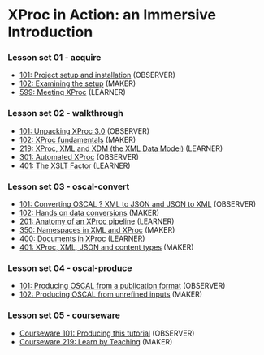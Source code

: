 


# XProc in Action: an Immersive Introduction

### Lesson set 01 - acquire

* [101: Project setup and installation](Lesson01/acquire_101.md) (OBSERVER)
* [102: Examining the setup](Lesson01/acquire_102.md) (MAKER)
* [599: Meeting XProc](Lesson01/acquire_599.md) (LEARNER)

### Lesson set 02 - walkthrough

* [101: Unpacking XProc 3.0](Lesson02/walkthrough_101.md) (OBSERVER)
* [102: XProc fundamentals](Lesson02/walkthrough_102.md) (MAKER)
* [219: XProc, XML and XDM  (the XML Data Model)](Lesson02/walkthrough_219.md) (LEARNER)
* [301: Automated XProc](Lesson02/walkthrough_301.md) (OBSERVER)
* [401: The XSLT Factor](Lesson02/walkthrough_401.md) (LEARNER)

### Lesson set 03 - oscal-convert

* [101: Converting OSCAL ? XML to JSON and JSON to XML](Lesson03/oscal-convert_101.md) (OBSERVER)
* [102: Hands on data conversions](Lesson03/oscal-convert_102.md) (MAKER)
* [201: Anatomy of an XProc pipeline](Lesson03/oscal-convert_201.md) (LEARNER)
* [350: Namespaces in XML and XProc](Lesson03/oscal-convert_350.md) (MAKER)
* [400: Documents in XProc](Lesson03/oscal-convert_400.md) (LEARNER)
* [401: XProc, XML, JSON and content types](Lesson03/oscal-convert_401.md) (MAKER)

### Lesson set 04 - oscal-produce

* [101: Producing OSCAL from a publication format](Lesson04/oscal-produce_101.md) (OBSERVER)
* [102: Producing OSCAL from unrefined inputs](Lesson04/oscal-produce_102.md) (MAKER)

### Lesson set 05 - courseware

* [Courseware 101: Producing this tutorial](Lesson05/courseware_101.md) (OBSERVER)
* [Courseware 219: Learn by Teaching](Lesson05/courseware_219.md) (MAKER)
